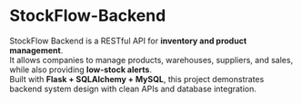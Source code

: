 # StockFlow-Backend
StockFlow Backend is a RESTful API for **inventory and product management**.  
It allows companies to manage products, warehouses, suppliers, and sales, while also providing **low-stock alerts**.  
Built with **Flask + SQLAlchemy + MySQL**, this project demonstrates backend system design with clean APIs and database integration.  
